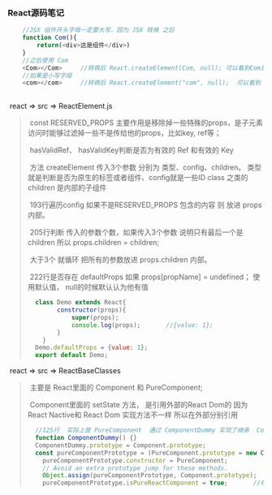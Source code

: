 ### React源码笔记





```javascript
	//JSX 组件开头字母一定要大写，因为 JSX 转换 之后
	function Com(){
		return(<div>这是组件</div>)
    }
	//之后使用 Com
	<Com></Com>		//转换后 React.createElement(Com, null); 可以看到Com是变量的形式
    //如果是小写字母
    <com></com>		//转换后 React.createElement("com", null);  可以看到 com 是字符串的形式
	
```

​	react => src => ReactElement.js

> ​	const RESERVED_PROPS  主要作用是移除掉一些特殊的props，是子元素访问时能够过滤掉一些不是传给他的props，比如key, ref等；
>
> ​	hasValidRef、 hasValidKey判断是否为有效的 Ref 和有效的  Key
>
> ​	方法 createElement 传入3个参数  分别为 类型、config、children。	类型就是判断是否为原生的标签或者组件、config就是一些ID class 之类的   children  是内部的子组件
>
> ​	193行遍历config	 如果不是RESERVED_PROPS  包含的内容  则 放进 props内部。
>
> ​	205行判断 传入的参数个数，如果传入3个参数  说明只有最后一个是children  所以 props.children = children;
>
> ​	大于3个  就循环  把所有的参数放进 props.children 内部。
>
> ​	222行是否存在 defaultProps	如果 props[propName] = undefined； 使用默认值，  null的时候默认认为他有值
>
> ```javascript
> 	class Demo extends React{
>         constructor(props){
>             super(props);
>             console.log(props);		//{value: 1};
>         }
>     }
> 	Demo.defaultProps = {value: 1};
> 	export default Demo;
> ```
>
> 

​	react => src => ReactBaseClasses

> ​	主要是 React里面的  Component 和 PureComponent;
>
> ​	Component里面的 setState 方法， 是引用外部的React Dom的   因为 React Nactive和 React Dom 实现方法不一样 所以在外部分别引用
>
> ```javascript
> 	//125行 	实际上是 PureComponent  通过 ComponentDummy 实现了继承  Component;
>  	function ComponentDummy() {}
> 	ComponentDummy.prototype = Component.prototype;
> 	const pureComponentPrototype = (PureComponent.prototype = new ComponentDummy());
>     pureComponentPrototype.constructor = PureComponent;
>     // Avoid an extra prototype jump for these methods.
>     Object.assign(pureComponentPrototype, Component.prototype);
>     pureComponentPrototype.isPureReactComponent = true;		//唯一增加了 isPureReactConmonent = true 标识符
> ```
>
> 